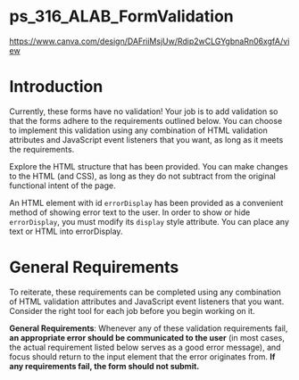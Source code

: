 # ps_316_ALAB_FormValidation

https://www.canva.com/design/DAFriiMsjUw/Rdip2wCLGYgbnaRn06xgfA/view

# Introduction

Currently, these forms have no validation! Your job is to add validation so that the forms adhere to the requirements outlined below. You can choose to implement this validation using any combination of HTML validation attributes and JavaScript event listeners that you want, as long as it meets the requirements.

Explore the HTML structure that has been provided. You can make changes to the HTML (and CSS), as long as they do not subtract from the original functional intent of the page.

An HTML element with id `errorDisplay` has been provided as a convenient method of showing error text to the user. In order to show or hide `errorDisplay`, you must modify its `display` style attribute.
You can place any text or HTML into errorDisplay.

# General Requirements

To reiterate, these requirements can be completed using any combination of HTML validation attributes and JavaScript event listeners that you want. Consider the right tool for each job before you begin working on it.

**General Requirements**: Whenever any of these validation requirements fail, **an appropriate error should be communicated to the user** (in most cases, the actual requirement listed below serves as a good error message), and focus should return to the input element that the error originates from. **If any requirements fail, the form should not submit.**

